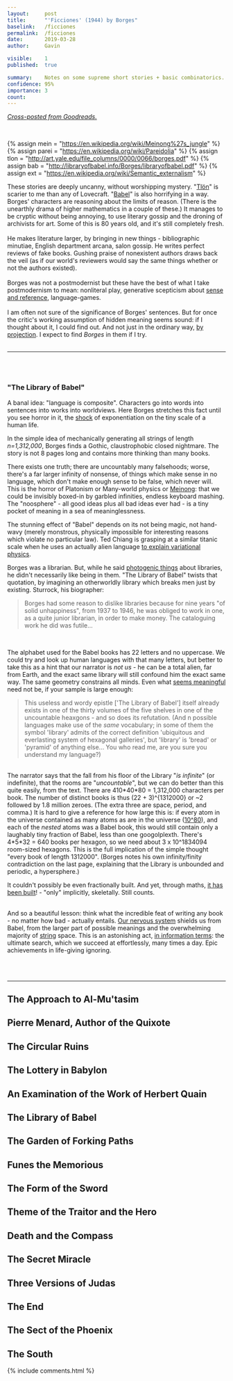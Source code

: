 ```yaml
---
layout:     post
title:      "'Ficciones' (1944) by Borges"
baselink:   /ficciones
permalink:  /ficciones
date:       2019-03-28
author:     Gavin   

visible:    1
published:  true

summary:    Notes on some supreme short stories + basic combinatorics.
confidence: 95%
importance: 3
count:      
---
```


_<a href="https://www.goodreads.com/user/show/68316850-gavin">Cross-posted from Goodreads.</a>_

<br>

{%  assign mein = "https://en.wikipedia.org/wiki/Meinong%27s_jungle"		%}
{%  assign parei = "https://en.wikipedia.org/wiki/Pareidolia"		%}
{%  assign tlon = "http://art.yale.edu/file_columns/0000/0066/borges.pdf"		%}
{%  assign bab = "http://libraryofbabel.info/Borges/libraryofbabel.pdf"		%}
{%  assign ext = "https://en.wikipedia.org/wiki/Semantic_externalism"		%}

These stories are deeply uncanny, without worshipping mystery. "<a href="{{tlon}}">Tlön</a>" is scarier to me than any of Lovecraft. "<a href="{{bab}}">Babel</a>" is also horrifying in a way. Borges' characters are reasoning about the limits of reason. (There is the unearthly drama of higher mathematics in a couple of these.) It manages to be cryptic without being annoying, to use literary gossip and the droning of archivists for art. Some of this is 80 years old, and it's still completely fresh.
<br/>
<br/>
He makes literature larger, by bringing in new things - bibliographic minutiae, English department arcana, salon gossip. He writes perfect reviews of fake books. Gushing praise of nonexistent authors draws back the veil (as if our world's reviewers would say the same things whether or not the authors existed). 
<br/>
<br/>
Borges was not a postmodernist but these have the best of what I take postmodernism to mean: nonliteral play, generative scepticism about <a href="https://en.wikipedia.org/wiki/Sense_and_reference">sense and reference</a>, language-games.
<br/>
<br/>
I am often not sure of the significance of Borges' sentences. But for once the critic's working assumption of hidden meaning seems sound: if I thought about it, I could find out. And not just in the ordinary way, <a href="{{parei}}">by projection</a>. I expect to find <i>Borges</i> in them if I try.
<br>
<br>

<hr />

<br>
<br>

### "The Library of Babel"

A banal idea: "language is composite". Characters go into words into sentences into works into worldviews. Here Borges stretches this fact until you see horror in it, the <a href="http://www.singularitysymposium.com/exponential-growth.html">shock</a> of exponentiation on the tiny scale of a human life. 

In the simple idea of mechanically generating all strings of length <i>n=1,312,000</i>, Borges finds a Gothic, claustrophobic closed nightmare. The story is not 8 pages long and contains more thinking than many books.<br/>

There exists one truth; there are uncountably many falsehoods; worse, there's a far larger infinity of nonsense, of things which make sense in no language, which don't make enough sense to be false, which never will. This is the horror of Platonism or Many-world physics or <a href="{{mein}}">Meinong</a>: that we could be invisibly boxed-in by garbled infinities, endless keyboard mashing. The "noosphere" - all good ideas plus all bad ideas ever had - is a tiny pocket of meaning in a sea of meaninglessness.<br/>

The stunning effect of "Babel" depends on its not being magic, not hand-wavy (merely monstrous, physically impossible for interesting reasons which violate no particular law). Ted Chiang is grasping at a similar titanic scale when he uses an actually alien language <a href="https://www.gwern.net/Story-Of-Your-Life">to explain variational physics</a>.<br/>

Borges was a librarian. But, while he said <a href="https://www.goodreads.com/quotes/7572-i-have-always-imagined-that-paradise-will-be-a-kind">photogenic things</a> about libraries, he didn't necessarily like being in them. "The Library of Babel" twists that quotation, by imagining an otherworldly library which breaks men just by existing. Sturrock, his biographer:
<br/>

<blockquote>    Borges had some reason to dislike libraries because for nine years "of solid unhappiness", from 1937 to 1946, he was obliged to work in one, as a quite junior librarian, in order to make money. The cataloguing work he did was futile...
</blockquote><br>

The alphabet used for the Babel books has 22 letters and no uppercase. We could try and look up human languages with that many letters, but better to take this as a hint that our narrator is <i>not us</i> - he can be a total alien, far from Earth, and the exact same library will still confound him the exact same way. The same geometry constrains all minds. Even what <a href="{{ext}}">seems meaningful</a> need not be, if your sample is large enough:


<blockquote>This useless and wordy epistle ['The Library of Babel'] itself already exists in one of the thirty volumes of the five shelves in one of the uncountable heaxgons - and so does its refutation. (And n possible languages make use of the <i>same</i> vocabulary; in some of them the symbol 'library' admits of the correct definition 'ubiquitous and everlasting system of hexagonal galleries', but 'library' is 'bread' or 'pyramid' of anything else... You who read me, are you sure you understand my language?) 
<br/></blockquote>

<br/>The narrator says that the fall from his floor of the Library "<i>is infinite</i>" (or indefinite), that the rooms are "<i>uncountable</i>", but we can do better than this quite easily, from the text. There are 410\*40\*80 = 1,312,000 characters per book. The number of distinct books is thus (22 + 3)^{1312000} or \~2 followed by 1.8 million zeroes. (The extra three are space, period, and comma.) It is hard to give a reference for how large this is: if every atom in the universe contained as many atoms as are in the universe ([10^80](https://en.wikipedia.org/wiki/Observable_universe#Matter_content_%E2%80%93_number_of_atoms)), and each of the _nested_ atoms was a Babel book, this would still contain only a laughably tiny fraction of Babel, less than one googolplexth. There's 4\*5\*32 = 640 books per hexagon, so we need about 3 x 10^1834094 room-sized hexagons. This is the full implication of the simple thought "every book of length 1312000". (Borges notes his own infinity/finity contradiction on the last page, explaining that the Library is unbounded and periodic, a hypersphere.)
<br/>

It couldn't possibly be even fractionally built. And yet, through maths, <a href="http://libraryofbabel.info/book.cgi?0-w1-s1-v17:1">it has been built</a>! - "only" implicitly, skeletally. Still counts.
<br/>

<br/>
And so a beautiful lesson: think what the incredible feat of writing any book - no matter how bad - actually entails. <a href="https://en.wikipedia.org/wiki/Bayesian_approaches_to_brain_function">Our nervous system</a> shields us from Babel, from the larger part of possible meanings and the overwhelming majority of <a href="https://en.wikipedia.org/wiki/String_(computer_science)">string</a> space. This is an astonishing act, <a href="https://www.lesswrong.com/posts/MwQRucYo6BZZwjKE7/einstein-s-arrogance">in information terms</a>: the ultimate search, which we succeed at effortlessly, many times a day. Epic achievements in life-giving ignoring.

<!-- String space vs conceptual space -->
<!-- Johnny on computational platonism -->

<br><br>

<hr />

## The Approach to Al-Mu'tasim


## Pierre Menard, Author of the Quixote 

## The Circular Ruins 

## The Lottery in Babylon 

## An Examination of the Work of Herbert Quain 

## The Library of Babel 

## The Garden of Forking Paths 

## Funes the Memorious

## The Form of the Sword 

## Theme of the Traitor and the Hero 

## Death and the Compass 

## The Secret Miracle 

## Three Versions of Judas 

## The End 

## The Sect of the Phoenix 

## The South



{%  include comments.html %}